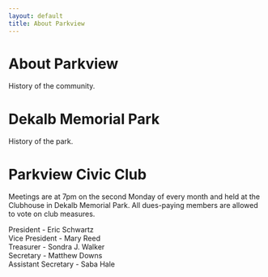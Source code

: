 ```yaml
---
layout: default
title: About Parkview
---
```

# About Parkview

History of the community.

# Dekalb Memorial Park

History of the park.

# Parkview Civic Club

Meetings are at 7pm on the second Monday of every month and held at the Clubhouse in Dekalb Memorial Park. All dues-paying members are allowed to vote on club measures.

President - Eric Schwartz  
Vice President - Mary Reed  
Treasurer - Sondra J. Walker  
Secretary - Matthew Downs  
Assistant Secretary - Saba Hale 